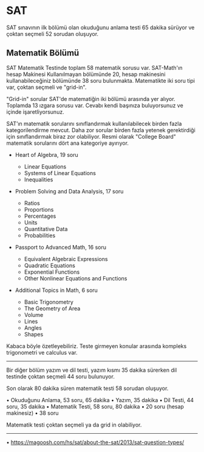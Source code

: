 
# SAT
SAT sınavının ilk bölümü olan okuduğunu anlama testi 65 dakika sürüyor ve çoktan seçmeli 52 sorudan oluşuyor. 

## Matematik Bölümü

SAT Matematik Testinde toplam 58 matematik sorusu var. SAT-Math'ın hesap Makinesi Kullanılmayan bölümünde 20, hesap makinesini kullanabileceğiniz bölümünde 38 soru bulunmakta. Matematikte iki soru tipi var, çoktan seçmeli ve "grid-in".

"Grid-in" sorular SAT'de matematiğin iki bölümü arasında yer alıyor. Toplamda 13 ızgara sorusu var. Cevabı kendi başınıza buluyorsunuz ve içinde işaretliyorsunuz.

SAT’ın matematik sorularını sınıflandırmak kullanılabilecek birden fazla kategorilendirme mevcut. Daha zor sorular birden fazla yetenek gerektirdiği için sınıflandırmak biraz zor olabiliyor. Resmi olarak "College Board" matematik sorularını dört ana kategoriye ayırıyor.

* Heart of Algebra, 19 soru
  * Linear Equations
  * Systems of Linear Equations
  * Inequalities
  
* Problem Solving and Data Analysis, 17 soru
  * Ratios
  * Proportions
  * Percentages
  * Units
  * Quantitative Data
  * Probabilities
  
* Passport to Advanced Math, 16 soru
  * Equivalent Algebraic Expressions
  * Quadratic Equations
  * Exponential Functions
  * Other Nonlinear Equations and Functions

* Additional Topics in Math, 6 soru
  * Basic Trigonometry
  * The Geometry of Area
  * Volume
  * Lines
  * Angles
  * Shapes

Kabaca böyle özetleyebiliriz. Teste girmeyen konular arasında kompleks trigonometri ve calculus var.





---------------------------------------------------------------------------------------------------------------------

Bir diğer bölüm yazım ve dil testi, yazım kısmı 35 dakika sürerken dil testinde çoktan seçmeli 44 soru bulunuyor. 


Son olarak 80 dakika süren matematik testi 58 sorudan oluşuyor.

• Okuduğunu Anlama, 53 soru, 65 dakika
• Yazım, 35 dakika
• Dil Testi, 44 soru, 35 dakika
• Matematik Testi, 58 soru, 80 dakika
           • 20 soru (hesap makinesiz)
           • 38 soru

Matematik testi çoktan seçmeli ya da grid in olabiliyor.


----------------------------------------------------------------------------------------------------------------------
• https://magoosh.com/hs/sat/about-the-sat/2013/sat-question-types/

